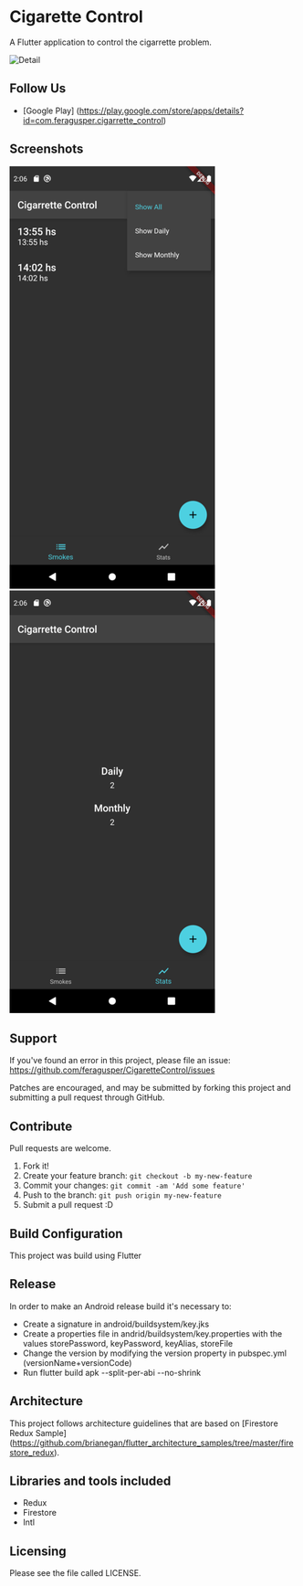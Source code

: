 # Cigarette Control

A Flutter application to control the cigarrette problem.

![Detail](https://github.com/feragusper/CigaretteControl/workflows/Build/badge.svg)

Follow Us
-----------------
 - [Google Play] (https://play.google.com/store/apps/details?id=com.feragusper.cigarrette_control)

Screenshots
-----------------
![Detail](/etc/list.png?raw=true)
![Detail](/etc/stats.png?raw=true)

Support
-----------------
If you've found an error in this project, please file an issue: https://github.com/feragusper/CigaretteControl/issues

Patches are encouraged, and may be submitted by forking this project and submitting a pull request through GitHub.

Contribute
----------
Pull requests are welcome.

1. Fork it!
2. Create your feature branch: `git checkout -b my-new-feature`
3. Commit your changes: `git commit -am 'Add some feature'`
4. Push to the branch: `git push origin my-new-feature`
5. Submit a pull request :D

Build Configuration
-------------------
This project was build using Flutter

Release
-------
In order to make an Android release build it's necessary to:
 - Create a signature in android/buildsystem/key.jks
 - Create a properties file in andrid/buildsystem/key.properties with the values storePassword, keyPassword, keyAlias, storeFile
 - Change the version by modifying the version property in pubspec.yml (versionName+versionCode)
 - Run flutter build apk --split-per-abi --no-shrink

Architecture
------------
This project follows architecture guidelines that are based on [Firestore Redux Sample] (https://github.com/brianegan/flutter_architecture_samples/tree/master/firestore_redux). 

Libraries and tools included
----------------------------
- Redux
- Firestore
- Intl

Licensing
---------
Please see the file called LICENSE.
